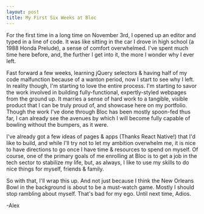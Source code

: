 ```yaml
---
layout: post
title: My First Six Weeks at Bloc
---
```


<p>For the first time in a long time on November 3rd, I opened up an editor and typed in a line of code. It was like sitting in the car I drove in high school (a 1988 Honda Prelude), a sense of comfort overwhelmed. I've spent much time here before, and, the further I get into it, the more I wonder why I ever left.</p>
<p>Fast forward a few weeks, learning jQuery selectors &amp; having half of my code malfunction because of a wanton period, now I start to see why I left. In reality though, I'm starting to love the entire process. I'm starting to savor the work involved in building fully-functional, expertly-styled webpages from the ground up. It marries a sense of hard work to a tangible, visible product that I can be truly proud of, and showcase here on my portfolio. Though the work I've done through Bloc has been mostly spoon-fed thus far, I can already see the avenues by which I will become fully capable of bowling without the bumpers, as it were.</p>
<p>I've already got a few ideas of pages &amp; apps (Thanks React Native!) that I'd like to build, and while I'll try not to let my ambition overwhelm me, it is nice to have directions to go once I have time &amp; resources to spend on myself. Of course, one of the primary goals of me enrolling at Bloc is to get a job in the tech sector to stabilize my life, but, as always, I like to use my skills to do nice things for myself, friends &amp; family.</p>
<p>So with that, I'll wrap this up. And not just because I think the New Orleans Bowl in the background is about to be a must-watch game. Mostly I should stop rambling about myself. That's bad for my ego. Until next time, Adios.</p>
<p>-Alex</p>